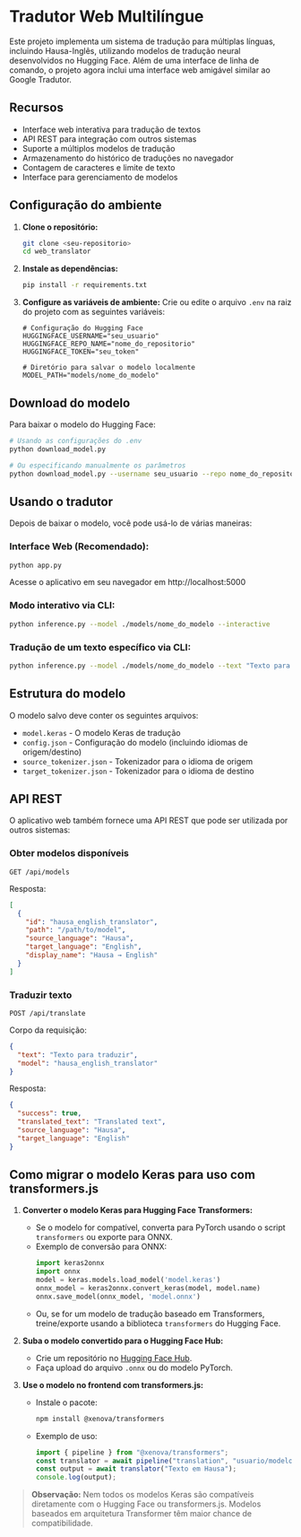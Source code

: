 # Tradutor Web Multilíngue

Este projeto implementa um sistema de tradução para múltiplas línguas, incluindo Hausa-Inglês, utilizando modelos de tradução neural desenvolvidos no Hugging Face. Além de uma interface de linha de comando, o projeto agora inclui uma interface web amigável similar ao Google Tradutor.

## Recursos

- Interface web interativa para tradução de textos
- API REST para integração com outros sistemas
- Suporte a múltiplos modelos de tradução
- Armazenamento do histórico de traduções no navegador
- Contagem de caracteres e limite de texto
- Interface para gerenciamento de modelos

## Configuração do ambiente

1. **Clone o repositório:**

   ```bash
   git clone <seu-repositorio>
   cd web_translator
   ```

2. **Instale as dependências:**

   ```bash
   pip install -r requirements.txt
   ```

3. **Configure as variáveis de ambiente:**
   Crie ou edite o arquivo `.env` na raiz do projeto com as seguintes variáveis:

   ```properties
   # Configuração do Hugging Face
   HUGGINGFACE_USERNAME="seu_usuario"
   HUGGINGFACE_REPO_NAME="nome_do_repositorio"
   HUGGINGFACE_TOKEN="seu_token"

   # Diretório para salvar o modelo localmente
   MODEL_PATH="models/nome_do_modelo"
   ```

## Download do modelo

Para baixar o modelo do Hugging Face:

```bash
# Usando as configurações do .env
python download_model.py

# Ou especificando manualmente os parâmetros
python download_model.py --username seu_usuario --repo nome_do_repositorio --token seu_token --output ./models/nome_do_modelo
```

## Usando o tradutor

Depois de baixar o modelo, você pode usá-lo de várias maneiras:

### Interface Web (Recomendado):

```bash
python app.py
```

Acesse o aplicativo em seu navegador em http://localhost:5000

### Modo interativo via CLI:

```bash
python inference.py --model ./models/nome_do_modelo --interactive
```

### Tradução de um texto específico via CLI:

```bash
python inference.py --model ./models/nome_do_modelo --text "Texto para traduzir"
```

## Estrutura do modelo

O modelo salvo deve conter os seguintes arquivos:

- `model.keras` - O modelo Keras de tradução
- `config.json` - Configuração do modelo (incluindo idiomas de origem/destino)
- `source_tokenizer.json` - Tokenizador para o idioma de origem
- `target_tokenizer.json` - Tokenizador para o idioma de destino

## API REST

O aplicativo web também fornece uma API REST que pode ser utilizada por outros sistemas:

### Obter modelos disponíveis

```
GET /api/models
```

Resposta:

```json
[
  {
    "id": "hausa_english_translator",
    "path": "/path/to/model",
    "source_language": "Hausa",
    "target_language": "English",
    "display_name": "Hausa → English"
  }
]
```

### Traduzir texto

```
POST /api/translate
```

Corpo da requisição:

```json
{
  "text": "Texto para traduzir",
  "model": "hausa_english_translator"
}
```

Resposta:

```json
{
  "success": true,
  "translated_text": "Translated text",
  "source_language": "Hausa",
  "target_language": "English"
}
```

## Como migrar o modelo Keras para uso com transformers.js

1. **Converter o modelo Keras para Hugging Face Transformers:**

   - Se o modelo for compatível, converta para PyTorch usando o script `transformers` ou exporte para ONNX.
   - Exemplo de conversão para ONNX:
     ```python
     import keras2onnx
     import onnx
     model = keras.models.load_model('model.keras')
     onnx_model = keras2onnx.convert_keras(model, model.name)
     onnx.save_model(onnx_model, 'model.onnx')
     ```
   - Ou, se for um modelo de tradução baseado em Transformers, treine/exporte usando a biblioteca `transformers` do Hugging Face.

2. **Suba o modelo convertido para o Hugging Face Hub:**

   - Crie um repositório no [Hugging Face Hub](https://huggingface.co/new).
   - Faça upload do arquivo `.onnx` ou do modelo PyTorch.

3. **Use o modelo no frontend com transformers.js:**
   - Instale o pacote:
     ```bash
     npm install @xenova/transformers
     ```
   - Exemplo de uso:
     ```js
     import { pipeline } from "@xenova/transformers";
     const translator = await pipeline("translation", "usuario/modelo-no-hub");
     const output = await translator("Texto em Hausa");
     console.log(output);
     ```

> **Observação:** Nem todos os modelos Keras são compatíveis diretamente com o Hugging Face ou transformers.js. Modelos baseados em arquitetura Transformer têm maior chance de compatibilidade.
